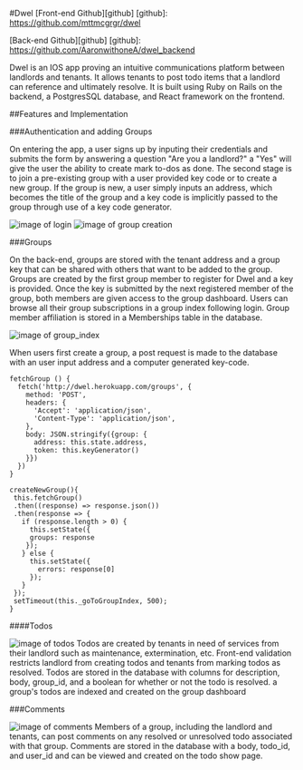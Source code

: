 #Dwel
[Front-end Github][github]
[github]: https://github.com/mttmcgrgr/dwel

[Back-end Github][github]
[github]: https://github.com/AaronwithoneA/dwel_backend

Dwel is an IOS app proving an intuitive communications platform between landlords and tenants.  It allows tenants to post todo items that a landlord can reference and ultimately resolve. It is built using Ruby on Rails on the backend, a PostgresSQL database, and React framework on the frontend.

##Features and Implementation

###Authentication and adding Groups

On entering the app, a user signs up by inputing their credentials and submits the form by answering a question "Are you a landlord?" a "Yes" will give the user the ability to
create mark to-dos as done. The second stage is to join a pre-existing group with a user provided key code or to create a new group. If the group is new, a user simply inputs an address, which becomes the title of the group and a key code is implicitly passed to the group through use of a key code generator.

![image of login](docs/images/create_account.png)
![image of group creation](docs/images/create_group.png)

###Groups

On the back-end, groups are stored with the tenant address and a group key that can be shared with others that want to be added to the group.  Groups are created by the first group member to register for Dwel and a key is provided.  Once the key is submitted by the next registered member of the group, both members are given access to the group dashboard.  Users can browse all their group subscriptions in a group index following login.  Group member affiliation is stored in a Memberships table in the database.  

![image of group_index](docs/images/group_index.png)

When users first create a group, a post request is made to the database with an user input address and a computer generated key-code.  

```
fetchGroup () {
  fetch('http://dwel.herokuapp.com/groups', {
    method: 'POST',
    headers: {
      'Accept': 'application/json',
      'Content-Type': 'application/json',
    },
    body: JSON.stringify({group: {
      address: this.state.address,
      token: this.keyGenerator()
    }})
  })
}

createNewGroup(){
 this.fetchGroup()
 .then((response) => response.json())
 .then(response => {
   if (response.length > 0) {
     this.setState({
     groups: response
    });
   } else {
     this.setState({
       errors: response[0]
     });
   }
 });
 setTimeout(this._goToGroupIndex, 500);
}
```

####Todos

![image of todos](docs/images/todos_form.png)
Todos are created by tenants in need of services from their landlord such as maintenance, extermination, etc.  Front-end validation restricts landlord from creating todos and tenants from marking todos as resolved.  Todos are stored in the database with columns for description, body, group_id, and a boolean for whether or not the todo is resolved.  a group's todos are indexed and created on the group dashboard

###Comments

![image of comments]()
Members of a group, including the landlord and tenants, can post comments on any resolved or unresolved todo associated with that group.  Comments are stored in the database with a body, todo_id, and user_id and can be viewed and created on the todo show page.  
